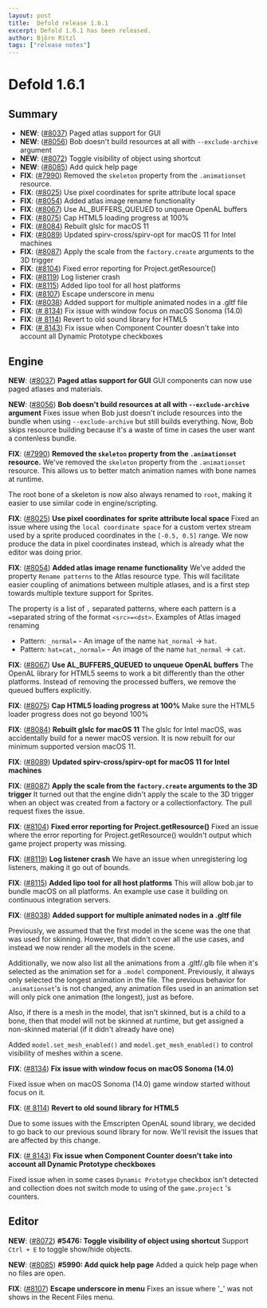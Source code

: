 ```yaml
---
layout: post
title:  Defold release 1.6.1
excerpt: Defold 1.6.1 has been released.
author: Björn Ritzl
tags: ["release notes"]
---
```


# Defold 1.6.1

## Summary
* __NEW__: ([#8037](https://github.com/defold/defold/pull/8037)) Paged atlas support for GUI 
* __NEW__: ([#8056](https://github.com/defold/defold/pull/8056)) Bob doesn't build resources at all with `--exclude-archive` argument 
* __NEW__: ([#8072](https://github.com/defold/defold/pull/8072)) Toggle visibility of object using shortcut 
* __NEW__: ([#8085](https://github.com/defold/defold/pull/8085)) Add quick help page 
* __FIX__: ([#7990](https://github.com/defold/defold/pull/7990)) Removed the `skeleton` property from the `.animationset` resource. 
* __FIX__: ([#8025](https://github.com/defold/defold/pull/8025)) Use pixel coordinates for sprite attribute local space 
* __FIX__: ([#8054](https://github.com/defold/defold/pull/8054)) Added atlas image rename functionality 
* __FIX__: ([#8067](https://github.com/defold/defold/pull/8067)) Use AL_BUFFERS_QUEUED to unqueue OpenAL buffers 
* __FIX__: ([#8075](https://github.com/defold/defold/pull/8075)) Cap HTML5 loading progress at 100% 
* __FIX__: ([#8084](https://github.com/defold/defold/pull/8084)) Rebuilt glslc for macOS 11 
* __FIX__: ([#8089](https://github.com/defold/defold/pull/8089)) Updated spirv-cross/spirv-opt for macOS 11 for Intel machines 
* __FIX__: ([#8087](https://github.com/defold/defold/pull/8087)) Apply the scale from the `factory.create` arguments to the 3D trigger 
* __FIX__: ([#8104](https://github.com/defold/defold/pull/8104)) Fixed error reporting for Project.getResource() 
* __FIX__: ([#8119](https://github.com/defold/defold/issues/8119)) Log listener crash 
* __FIX__: ([#8115](https://github.com/defold/defold/pull/8115)) Added lipo tool for all host platforms 
* __FIX__: ([#8107](https://github.com/defold/defold/pull/8107)) Escape underscore in menu 
* __FIX__: ([#8038](https://github.com/defold/defold/pull/8038)) Added support for multiple animated nodes in a .gltf file 
* __FIX__: ([# 8134](https://github.com/defold/defold/pull/8134)) Fix issue with window focus on macOS Sonoma (14.0) 
* __FIX__: ([# 8114](https://github.com/defold/defold/issues/8114)) Revert to old sound library for HTML5 
* __FIX__: ([# 8143](https://github.com/defold/defold/pull/8143)) Fix issue when Component Counter doesn't take into account all Dynamic Prototype checkboxes

## Engine
__NEW__: ([#8037](https://github.com/defold/defold/pull/8037)) __Paged atlas support for GUI__ 
GUI components can now use paged atlases and materials.

__NEW__: ([#8056](https://github.com/defold/defold/pull/8056)) __Bob doesn't build resources at all with `--exclude-archive` argument__ 
Fixes issue when Bob just doesn't include resources into the bundle when using  `--exclude-archive` but still builds everything. Now, Bob skips resource building because it's a waste of time in cases the user want a contenless bundle.

__FIX__: ([#7990](https://github.com/defold/defold/pull/7990)) __Removed the `skeleton` property from the `.animationset` resource.__ 
We've removed the `skeleton` property from the `.animationset` resource.
This allows us to better match animation names with bone names at runtime.

The root bone of a skeleton is now also always renamed to `root`, making it easier to use similar code in engine/scripting.

__FIX__: ([#8025](https://github.com/defold/defold/pull/8025)) __Use pixel coordinates for sprite attribute local space__ 
Fixed an issue where using the `local coordinate space` for a custom vertex stream used by a sprite produced coordinates in the `[-0.5, 0.5]` range. We now produce the data in pixel coordinates instead, which is already what the editor was doing prior.

__FIX__: ([#8054](https://github.com/defold/defold/pull/8054)) __Added atlas image rename functionality__ 
We've added the property `Rename patterns` to the Atlas resource type.
This will facilitate easier coupling of animations between multiple atlases, and is a first step towards multiple texture support for Sprites.

The property is a list of `,` separated patterns, where each pattern is a `=`separated string of the format `<src>=<dst>`.
Examples of Atlas imaged renaming
* Pattern: `_normal=` - An image of the name `hat_normal` -> `hat`.
* Pattern: `hat=cat,_normal=` - An image of the name `hat_normal` -> `cat`.

__FIX__: ([#8067](https://github.com/defold/defold/pull/8067)) __Use AL_BUFFERS_QUEUED to unqueue OpenAL buffers__ 
The OpenAL library for HTML5 seems to work a bit differently than the other platforms.
Instead of removing the processed buffers, we remove the queued buffers explicitly.

__FIX__: ([#8075](https://github.com/defold/defold/pull/8075)) __Cap HTML5 loading progress at 100%__ 
Make sure the HTML5 loader progress does not go beyond 100%

__FIX__: ([#8084](https://github.com/defold/defold/pull/8084)) __Rebuilt glslc for macOS 11__ 
The glslc for Intel macOS, was accidentally build for a newer macOS version.
It is now rebuilt for our minimum supported version macOS 11.

__FIX__: ([#8089](https://github.com/defold/defold/pull/8089)) __Updated spirv-cross/spirv-opt for macOS 11 for Intel machines__ 


__FIX__: ([#8087](https://github.com/defold/defold/pull/8087)) __Apply the scale from the `factory.create` arguments to the 3D trigger__ 
It turned out that the engine didn't apply the scale to the 3D trigger when an object was created from a factory or a collectionfactory. The pull request fixes the issue.

__FIX__: ([#8104](https://github.com/defold/defold/pull/8104)) __Fixed error reporting for Project.getResource()__ 
Fixed an issue where the error reporting for Project.getResource() wouldn't output which game project property was missing.

__FIX__: ([#8119](https://github.com/defold/defold/issues/8119)) __Log listener crash__ 
We have an issue when unregistering log listeners, making it go out of bounds.

__FIX__: ([#8115](https://github.com/defold/defold/pull/8115)) __Added lipo tool for all host platforms__ 
This will allow bob.jar to bundle macOS on all platforms. An example use case it building on continuous integration servers.

__FIX__: ([#8038](https://github.com/defold/defold/pull/8038)) __Added support for multiple animated nodes in a .gltf file__ 

Previously, we assumed that the first model in the scene was the one that was used for skinning.
However, that didn't cover all the use cases, and instead we now render all the models in the scene.

Additionally, we now also list all the animations from a .gltf/.glb file when it's selected as the animation set for a `.model` component. Previously, it always only selected the longest animation in the file.
The previous behavior for `.animationset`'s is not changed, any animation files used in an animation set will only pick one animation (the longest), just as before.

Also, if there is a mesh in the model, that isn't skinned, but is a child to a bone, then that model will not be skinned at runtime, but get assigned a non-skinned material (if it didn't already have one)

Added `model.set_mesh_enabled()` and `model.get_mesh_enabled()` to control visibility of meshes within a scene.

__FIX__: ([#8134](https://github.com/defold/defold/pull/8134)) __Fix issue with window focus on macOS Sonoma (14.0)__ 

Fixed issue when on macOS Sonoma (14.0) game window started without focus on it.

__FIX__:  ([# 8114](https://github.com/defold/defold/issues/8114)) __Revert to old sound library for HTML5__ 

Due to some issues with the Emscripten OpenAL sound library, we decided to go back to our previous sound library for now.
We'll revisit the issues that are affected by this change.

__FIX__: ([# 8143](https://github.com/defold/defold/pull/8143)) __Fix issue when Component Counter doesn't take into account all Dynamic Prototype checkboxes__ 

Fixed issue when in some cases `Dynamic Prototype` checkbox isn't detected and collection does not switch mode to using of the `game.project` 's counters. 

## Editor
__NEW__: ([#8072](https://github.com/defold/defold/pull/8072)) __#5476: Toggle visibility of object using shortcut__ 
Support `Ctrl + E` to toggle show/hide objects.

__NEW__: ([#8085](https://github.com/defold/defold/pull/8085)) __#5990: Add quick help page__ 
Added a quick help page when no files are open.

__FIX__: ([#8107](https://github.com/defold/defold/pull/8107)) __Escape underscore in menu__ 
Fixes an issue where '_' was not shows in the Recent Files menu.